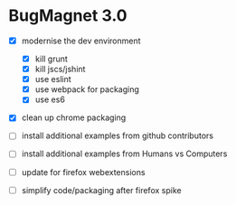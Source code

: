 # BugMagnet 3.0

- [x] modernise the dev environment
  - [x] kill grunt
  - [x] kill jscs/jshint
  - [x] use eslint
  - [x] use webpack for packaging
  - [x] use es6
- [x] clean up chrome packaging
- [ ] install additional examples from github contributors
- [ ] install additional examples from Humans vs Computers
- [ ] update for firefox webextensions
- [ ] simplify code/packaging after firefox spike

